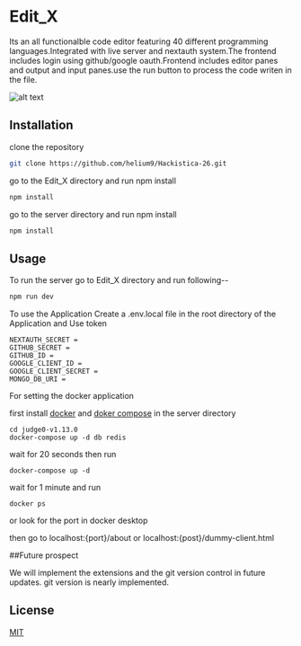 # Edit_X

Its an all functionalble code editor featuring 40 different programming languages.Integrated with live server and nextauth system.The frontend includes login using github/google oauth.Frontend includes editor panes
and output and input panes.use the run button to process the code writen in the file.

![alt text](https://drive.google.com/file/d/1Rdnz9FYYJZWsRuNU7U50a-84ZSplua2n/view?usp=sharing)

## Installation

clone the repository
```bash
git clone https://github.com/helium9/Hackistica-26.git
```

go to the Edit_X directory and run npm install

```bash
npm install
```

go to the server directory and run npm install

```bash
npm install
```

## Usage
To run the server 
go to Edit_X directory and run following--
```bash
npm run dev
```
To use the Application Create a .env.local file in the root directory of the Application and Use token 
```
NEXTAUTH_SECRET =
GITHUB_SECRET =
GITHUB_ID =
GOOGLE_CLIENT_ID =
GOOGLE_CLIENT_SECRET =
MONGO_DB_URI =
```

For setting the docker application

first install [docker](https://choosealicense.com/licenses/mit/) and [doker compose](https://docs.docker.com/compose)
in the server directory
```
cd judge0-v1.13.0
docker-compose up -d db redis
```

wait for 20 seconds then run

```
docker-compose up -d
```
wait for 1 minute and run

```docker ps ```

or look for the port in docker desktop

then go to localhost:{port}/about or localhost:{post}/dummy-client.html



##Future prospect

We will implement the extensions and the git version control in future updates.
git version is nearly implemented.



## License

[MIT](https://choosealicense.com/licenses/mit/)
